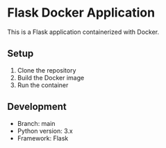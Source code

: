 # Flask Docker Application

This is a Flask application containerized with Docker.

## Setup
1. Clone the repository
2. Build the Docker image
3. Run the container

## Development
- Branch: main
- Python version: 3.x
- Framework: Flask 
